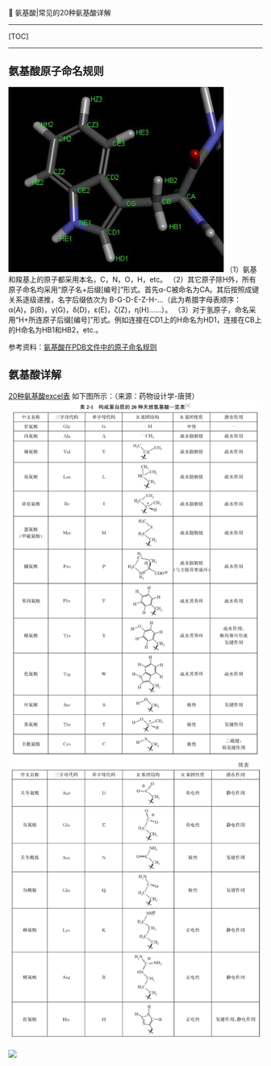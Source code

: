 👏 氨基酸|常见的20种氨基酸详解

---
[TOC]

---
## 氨基酸原子命名规则
![](氨基酸常见的20种氨基酸详解/氨基酸常见的20种氨基酸详解_2022-10-25-16-03-15.png)
（1）氨基和羧基上的原子都采用本名，C，N，O，H，etc。
（2）其它原子除H外，所有原子命名均采用“原子名+后缀[编号]”形式。首先α-C被命名为CA。其后按照成键关系逐级递推，名字后缀依次为 B-G-D-E-Z-H-...（此为希腊字母表顺序：α(A)，β(B)，γ(G)，δ(D)，ε(E)，ζ(Z)，η(H)……）。
（3）对于氢原子，命名采用“H+所连原子后缀[编号]”形式。例如连接在CD1上的H命名为HD1，连接在CB上的H命名为HB1和HB2，etc.。

参考资料：[氨基酸在PDB文件中的原子命名规则](https://blog.sciencenet.cn/blog-3387981-1118283.html)

## 氨基酸详解
[20种氨基酸excel表](./氨基酸常见的20种氨基酸详解/氨基酸常见的20种氨基酸详解.xlsx)
如下图所示：（来源：药物设计学-唐赟）
![](氨基酸常见的20种氨基酸详解/氨基酸常见的20种氨基酸详解_2022-12-07-12-47-26.png)
![](氨基酸常见的20种氨基酸详解/氨基酸常见的20种氨基酸详解_2022-12-07-12-47-49.png)

![](氨基酸常见的20种氨基酸详解/氨基酸常见的20种氨基酸详解_2023-04-04-12-59-26.png)